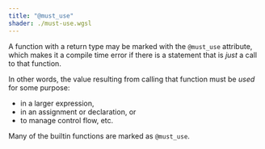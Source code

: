 ```yaml
---
title: "@must_use"
shader: ./must-use.wgsl
---
```


A function with a return type may be marked with the `@must_use` attribute, which makes it a
compile time error if there is a statement that is *just* a call to that function.

In other words, the value resulting from calling that function must be *used* for some purpose:
* in a larger expression,
* in an assignment or declaration, or
* to manage control flow, etc.

Many of the builtin functions are marked as `@must_use`.
